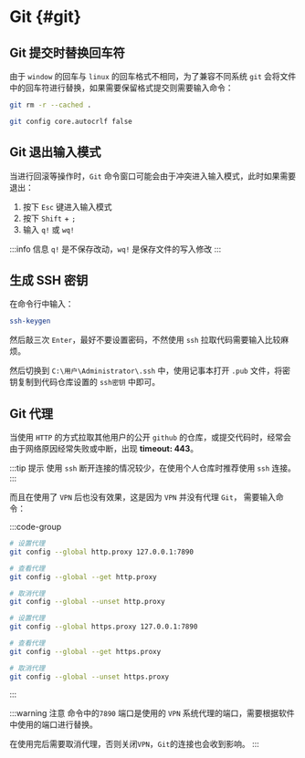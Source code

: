 # Git {#git}

## Git 提交时替换回车符

由于 `window` 的回车与 `linux` 的回车格式不相同，为了兼容不同系统 `git` 会将文件中的回车符进行替换，如果需要保留格式提交则需要输入命令：

```bash
git rm -r --cached .

git config core.autocrlf false
```

## Git 退出输入模式

当进行回滚等操作时，`Git` 命令窗口可能会由于冲突进入输入模式，此时如果需要退出：

1. 按下 `Esc` 键进入输入模式
2. 按下 `Shift` + `;`
3. 输入 `q!` 或 `wq!`

:::info 信息
`q!` 是不保存改动，`wq!` 是保存文件的写入修改
:::


## 生成 SSH 密钥

在命令行中输入：

```bash
ssh-keygen
```

然后敲三次 `Enter`，最好不要设置密码，不然使用 `ssh` 拉取代码需要输入比较麻烦。

然后切换到 `C:\用户\Administrator\.ssh` 中，使用记事本打开 `.pub` 文件，将密钥复制到代码仓库设置的 `ssh密钥` 中即可。


## Git 代理

当使用 `HTTP` 的方式拉取其他用户的公开 `github` 的仓库，或提交代码时，经常会由于网络原因经常失败或中断，出现 **timeout: 443**。

:::tip 提示
使用 `ssh` 断开连接的情况较少，在使用个人仓库时推荐使用 `ssh` 连接。
:::

而且在使用了 `VPN` 后也没有效果，这是因为 `VPN` 并没有代理 `Git`， 需要输入命令：

:::code-group
```bash [http]
# 设置代理
git config --global http.proxy 127.0.0.1:7890

# 查看代理
git config --global --get http.proxy

# 取消代理
git config --global --unset http.proxy
```

```bash [https]
# 设置代理
git config --global https.proxy 127.0.0.1:7890

# 查看代理
git config --global --get https.proxy

# 取消代理
git config --global --unset https.proxy
```
:::

:::warning 注意
命令中的`7890` 端口是使用的 `VPN` 系统代理的端口，需要根据软件中使用的端口进行替换。

在使用完后需要取消代理，否则关闭`VPN`，`Git`的连接也会收到影响。
:::